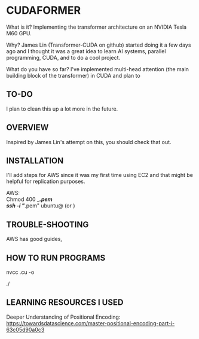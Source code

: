 # CUDAFORMER 


What is it? Implementing the transformer architecture on an NVIDIA Tesla M60 GPU. 

Why? James Lin (Transformer-CUDA on github) started doing it a few days ago and I thought it was a great idea to learn AI systems, parallel programming, CUDA, and to do a cool project.  

What do you have so far? I've implemented multi-head attention (the main building block of the transformer) in CUDA and plan to 









## TO-DO 
I plan to clean this up a lot more in the future. 
## OVERVIEW   
Inspired by James Lin's attempt on this, you should check that out.  


## INSTALLATION  
I'll add steps for AWS since it was my first time using EC2 and that might be helpful for replication purposes.   


AWS:  
Chmod 400 ______.pem  
ssh -i "_____.pem" ubuntu@<IP-address> (or <DNS-address>)


## TROUBLE-SHOOTING  
AWS has good guides, 


## HOW TO RUN PROGRAMS 


nvcc <program-name>.cu -o <program-name> 

./<program-name> 


## LEARNING RESOURCES I USED 

Deeper Understanding of Positional Encoding: https://towardsdatascience.com/master-positional-encoding-part-i-63c05d90a0c3 
